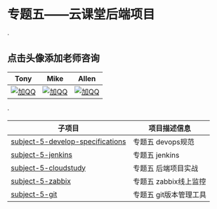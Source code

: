 # 专题五——云课堂后端项目 #
·  

## 点击头像添加老师咨询 ##
|Tony|Mike|Allen|
|------|------|------|
|[![加QQ](https://file.service.qq.com/user-files/uploads/201612/c7247c8c83eaad9b768249f54eba3c19.png)](http://wpa.qq.com/msgrd?v=3&uin=895765426&site=qq&menu=yes "加Tony老师咨询")|[![加QQ](https://file.service.qq.com/user-files/uploads/201612/c7247c8c83eaad9b768249f54eba3c19.png)](http://wpa.qq.com/msgrd?v=3&uin=442178464&site=qq&menu=yes "加Mike老师咨询")|[![加QQ](https://file.service.qq.com/user-files/uploads/201612/c7247c8c83eaad9b768249f54eba3c19.png)](http://wpa.qq.com/msgrd?v=3&uin=422539792&site=qq&menu=yes "加Allen老师咨询")|

·  

|子项目|项目描述信息|
|------|------|
|[subject-5-develop-specifications](./subject-5-develop-specifications)|专题五 devops规范|
|[subject-5-jenkins](./subject-5-jenkins)|专题五 jenkins|
|[subject-5-cloudstudy](./subject-5-cloudstudy)|专题五 后端项目实战|
|[subject-5-zabbix](./subject-5-zabbix)|专题五 zabbix线上监控|
|[subject-5-git](./subject-5-git)|专题五 git版本管理工具|

